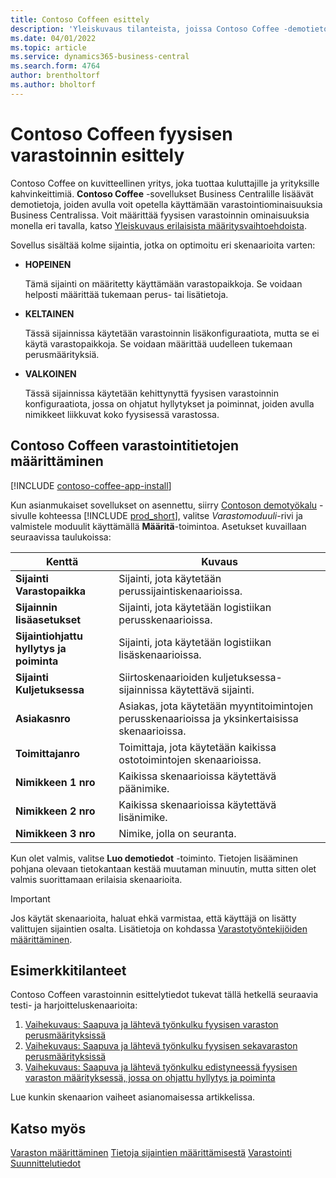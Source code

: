 ```yaml
---
title: Contoso Coffeen esittely
description: 'Yleiskuvaus tilanteista, joissa Contoso Coffee -demotietojen avulla opit käyttämään Business Centralin varastointiominaisuuksia.'
ms.date: 04/01/2022
ms.topic: article
ms.service: dynamics365-business-central
ms.search.form: 4764
author: brentholtorf
ms.author: bholtorf
---
```


# Contoso Coffeen fyysisen varastoinnin esittely

Contoso Coffee on kuvitteellinen yritys, joka tuottaa kuluttajille ja yrityksille kahvinkeittimiä. **Contoso Coffee** -sovellukset Business Centralille lisäävät demotietoja, joiden avulla voit opetella käyttämään varastointiominaisuuksia Business Centralissa. Voit määrittää fyysisen varastoinnin ominaisuuksia monella eri tavalla, katso [Yleiskuvaus erilaisista määritysvaihtoehdoista](../../design-details-warehouse-management.md#overview-of-different-configuration-options).

Sovellus sisältää kolme sijaintia, jotka on optimoitu eri skenaarioita varten:

- **HOPEINEN**  

  Tämä sijainti on määritetty käyttämään varastopaikkoja. Se voidaan helposti määrittää tukemaan perus- tai lisätietoja. 

- **KELTAINEN**  

  Tässä sijainnissa käytetään varastoinnin lisäkonfiguraatiota, mutta se ei käytä varastopaikkoja. Se voidaan määrittää uudelleen tukemaan perusmäärityksiä.

- **VALKOINEN**  

  Tässä sijainnissa käytetään kehittynyttä fyysisen varastoinnin konfiguraatiota, jossa on ohjatut hyllytykset ja poiminnat, joiden avulla nimikkeet liikkuvat koko fyysisessä varastossa.

## Contoso Coffeen varastointitietojen määrittäminen

[!INCLUDE [contoso-coffee-app-install](../../includes/contoso-coffee-app-install.md)]

Kun asianmukaiset sovellukset on asennettu, siirry [Contoson demotyökalu](https://businesscentral.dynamics.com/?page=5194) -sivulle kohteessa [!INCLUDE [prod_short](../../includes/prod_short.md)], valitse *Varastomoduuli*-rivi ja valmistele moduulit käyttämällä **Määritä**-toimintoa. Asetukset kuvaillaan seuraavissa taulukoissa:  

|Kenttä  |Kuvaus  |
|---------|---------|
|**Sijainti Varastopaikka**  |Sijainti, jota käytetään perussijaintiskenaarioissa.|
|**Sijainnin lisäasetukset**  |Sijainti, jota käytetään logistiikan perusskenaarioissa.|
|**Sijaintiohjattu hyllytys ja poiminta**  |Sijainti, jota käytetään logistiikan lisäskenaarioissa.|
|**Sijainti Kuljetuksessa**  |Siirtoskenaarioiden kuljetuksessa-sijainnissa käytettävä sijainti.|
|**Asiakasnro**  |Asiakas, jota käytetään myyntitoimintojen perusskenaarioissa ja yksinkertaisissa skenaarioissa.|
|**Toimittajanro**  |Toimittaja, jota käytetään kaikissa ostotoimintojen skenaarioissa.|
|**Nimikkeen 1 nro**  |Kaikissa skenaarioissa käytettävä päänimike.|
|**Nimikkeen 2 nro**  |Kaikissa skenaarioissa käytettävä lisänimike.|
|**Nimikkeen 3 nro**  |Nimike, jolla on seuranta.|

Kun olet valmis, valitse **Luo demotiedot** -toiminto. Tietojen lisääminen pohjana olevaan tietokantaan kestää muutaman minuutin, mutta sitten olet valmis suorittamaan erilaisia skenaarioita.  

> [!IMPORTANT]
> Jos käytät skenaarioita, haluat ehkä varmistaa, että käyttäjä on lisätty valittujen sijaintien osalta. Lisätietoja on kohdassa [Varastotyöntekijöiden määrittäminen](../../warehouse-how-to-set-up-warehouse-employees.md).

## Esimerkkitilanteet

Contoso Coffeen varastoinnin esittelytiedot tukevat tällä hetkellä seuraavia testi- ja harjoitteluskenaarioita:

1.  [Vaihekuvaus: Saapuva ja lähtevä työnkulku fyysisen varaston perusmäärityksissä](warehouse-basic-flow-putaway-pick.md)
2.  [Vaihekuvaus: Saapuva ja lähtevä työnkulku fyysisen sekavaraston perusmäärityksissä](warehouse-mixed-flow-receive-pick-ship.md)
3.  [Vaihekuvaus: Saapuva ja lähtevä työnkulku edistyneessä fyysisen varaston määrityksessä, jossa on ohjattu hyllytys ja poiminta](warehouse-directed-flow.md)

Lue kunkin skenaarion vaiheet asianomaisessa artikkelissa.  

## Katso myös

[Varaston määrittäminen](../../inventory-setup-inventory.md) 
[Tietoja sijaintien määrittämisestä](../../inventory-how-setup-locations.md) 
[Varastointi](../../warehouse-manage-warehouse.md) 
[Suunnittelutiedot](../../design-details-warehouse-overview.md) 
